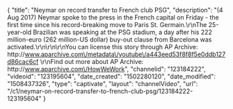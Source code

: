 {
    "title": "Neymar on record transfer to French club PSG",
    "description": "(4 Aug 2017) Neymar spoke to the press in the French capital on Friday - the first time since his record-breaking move to Paris St. Germain.\r\nThe 25-year-old Brazilian was speaking at the PSG stadium, a day after his 222 million-euro (262 million-US dollar) buy-out clause from Barcelona was activated.\r\n\r\n\r\nYou can license this story through AP Archive: http:\/\/www.aparchive.com\/metadata\/youtube\/a443eed53f8f8f5e0ddb127d86cac6cf \r\nFind out more about AP Archive: http:\/\/www.aparchive.com\/HowWeWork",
    "channelid": "123184222",
    "videoid": "123195604",
    "date_created": "1502280120",
    "date_modified": "1508437326",
    "type": "captivate",
    "layout": "channelVideo",
    "url": "\/c1\/neymar-on-record-transfer-to-french-club-psg\/123184222-123195604"
}